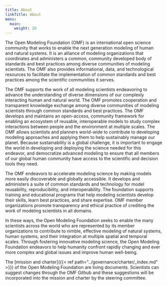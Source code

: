 ```yaml
---
title: About
linkTitle: About
menu:
  main:
    weight: 20
---
```



The Open Modeling Foundation (OMF) is an international open science community that works to enable the next generation modeling of human and natural systems. It is an alliance of modeling organizations that coordinates and administers a common, community developed body of standards and best practices among diverse communities of modeling scientists. The OMF also provides informational, data, and technological resources to facilitate the implementation of common standards and best practices among the scientific communities it serves.

The OMF supports the work of all modeling scientists endeavoring to advance the understanding of diverse dimensions of our complexly interacting human and natural world. The OMF promotes cooperation and transparent knowledge exchange among diverse communities of modeling scientists through common standards and best practices. The OMF develops and maintains an open-access, community framework for enabling an ecosystem of reusable, interoperable models to study complex interactions between people and the environment at multiple scales. The OMF allows scientists and planners world-wide to contribute to developing modeling approaches and applying them to help sustainably manage our planet. Because sustainability is a global challenge, it is important to engage the world in developing and deploying the science needed for this endeavor, and democratize advanced modeling to ensure that all members of our global human community have access to the scientific and decision tools they need.  

The OMF endeavors to accelerate modeling science by making models more easily discoverable and globally accessible. It develops and administers a suite of common standards and technology for model reusability, reproducibility, and interoperability. The foundation supports training and educational programs that help modeling scientists develop their skills, learn best practices, and share expertise. OMF member organizations promote transparency and ethical practice of crediting the work of modeling scientists in all domains. 

In these ways, the Open Modeling Foundation seeks to enable the many scientists across the world who are represented by its member organizations to contribute to nimble, effective modeling of natural systems, human systems, and their integration at multiple spatial and temporal scales. Through fostering innovative modeling science, the Open Modeling Foundation endeavors to help humanity confront rapidly changing and ever more complex and global issues and improve human well-being.

The [mission and charter]({{< ref path="../governance/charter/_index.md" >}}) of the Open Modeling Foundation are living documents. Scientists can suggest changes through the OMF Github and these suggestions will be incorporated into the mission and charter by the steering committee.
